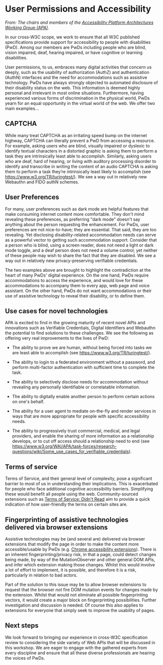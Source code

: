 # User Permissions and Accessibility

_From: The chairs and members of the [Accessibility Platform Architectures Working Group (APA)](https://www.w3.org/WAI/APA/)._

In our cross-W3C scope, we work to ensure that all W3C published specifications provide support for accessibility to people with disabilities (PwD). Among our members are PwDs including people who are blind, vision impaired, deaf, hearing impaired, or have cognitive or learning disabilities.

User permissions, to us, embraces many digital activities that concern us deeply, such as the usability of authorization (AuthZ) and authentication (AuthN) interfaces and the need for accommodations such as assistive technology. PwDs have always strongly objected to automated disclosure of their disability status on the web. This information is deemed highly personal and irrelevant in most online situations. Furthermore, having experienced various forms of discrimination in the physical world, PwDs yearn for an equal opportunity in the virtual world of the web.  We offer two main examples...

## CAPTCHA

While many treat CAPTCHA as an irritating speed bump on the internet highway,  CAPTCHA can literally prevent a PwD from accessing a resource. For example, asking users who are blind, visually impaired or dyslexic to identify textual characters in a distorted graphic is asking them to perform a task they are intrinsically least able to accomplish. Similarly, asking users who are deaf, hard of hearing, or living with auditory processing disorder to identify and transcribe in writing the content of an audio CAPTCHA is asking them to perform a task they’re intrinsically least likely to accomplish (see <https://www.w3.org/TR/turingtest/>). We see a way out in relatively new Webauthn and FIDO authN schemes.

## User Preferences

For many, user preferences such as dark mode are helpful features that make consuming internet content more comfortable. They don't mind revealing these preferences, as preferring "dark mode" doesn't say anything about the person requesting the enhancement. For PwDs, user preferences are not nice-to-have; they are essential. That said, they are too revealing. Yet disclosing disability-related accommodation needs can serve as a powerful vector to getting such accommodation support. Consider that a person who is blind, using a screen reader, does not need a light or dark mode toggle, and a deaf person does not need a volume control; yet neither of these people may wish to share the fact that they are disabled. We see a way out in relatively new privacy-preserving verifiable credentials.

The two examples above are brought to highlight the contradiction at the heart of many PwDs' digital experience. On the one hand, PwDs require accommodations to access the experience, and would love for these accommodations to accompany them to every app, web page and voice assistant. On the other hand, PwDs do not want accommodations or their use of assistive technology to reveal their disability, or to define them.

## Use cases for novel technologies

APA is excited to find in the growing maturity of recent novel APIs and innovations such as Verifiable Credentials, Digital Identifiers and Webauthn the potential to find solutions to these challenges. We see the following as offering very real improvements to the lives of PwD:

* The ability to prove we are human, without being forced into tasks we are least able to accomplish (see <https://www.w3.org/TR/turingtest/>).

* The ability to login to a federated environment without a password, and perform multi-factor authentication with sufficient time to complete the task.

* The ability to selectively disclose needs for accommodation without revealing any personally identifiable or correlatable information.

* The ability to digitally enable another person to perform certain actions on one's behalf.

* The ability for a user agent to mediate on-the-fly and render services in ways that are more appropriate for people with specific accessibility needs.

* The ability to progressively trust commercial, medical, and legal providers, and enable the sharing of more information as a relationship develops, or to cut off access should a relationship need to end (see <https://www.w3.org/WAI/APA/task-forces/research-questions/wiki/Some_use_cases_for_verifiable_credentials>).

## Terms of service

Terms of Service, and their general level of complexity, pose a significant barrier to most of us in understanding their implications. This is exacerbated for people who face additional cognitive accessibility barriers. Simplifying these would benefit all people using the web. Community-sourced extensions such as [Terms of Service: Didn't Read](https://tosdr.org/) aim to provide a quick indication of how user-friendly the terms on certain sites are.

## Fingerprinting of assistive technologies delivered via browser extensions

Assistive technologies may be (and several are) delivered via browser extensions that modify the page in order to make the content more accessible/usable by PwDs (e.g. [Chrome accessibility extensions](https://chrome.google.com/webstore/category/collection/3p_accessibility_extensions)). There is an inherent fingerprinting/privacy risk, in that a page, could detect changes being made, by way of the MutationObserver and other general DOM APIs, and infer which extension making those changes. Whilst this would involve a lot of effort to implement, it is possible, and therefore it is a risk, particularly in relation to bad actors.

Part of the solution to this issue may be to allow browser extensions to request that the browser _not_ fire DOM mutation events for changes made by the extension. Whilst that would not eliminate all possible fingerprinting vectors, it would create a major block on fingerprinting possibilities. Further investigation and discussion is needed. Of course this also applies to extensions for everyone that simply seek to improve the usability of pages.

## Next steps

We look forward to bringing our experience in cross-W3C specification review to considering the side variety of Web APIs that will be discussed in this workshop. We are eager to engage with the gathered experts from every discipline and ensure that all these diverse professionals are hearing the voices of PwDs.
